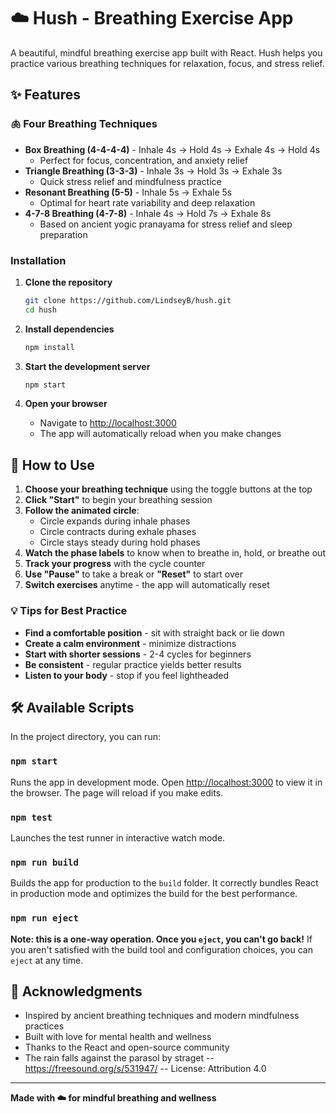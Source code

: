 # ☁️ Hush - Breathing Exercise App

A beautiful, mindful breathing exercise app built with React. Hush helps you practice various breathing techniques for relaxation, focus, and stress relief.

## ✨ Features

### 🫁 **Four Breathing Techniques**
- **Box Breathing (4-4-4-4)** - Inhale 4s → Hold 4s → Exhale 4s → Hold 4s
  - Perfect for focus, concentration, and anxiety relief
- **Triangle Breathing (3-3-3)** - Inhale 3s → Hold 3s → Exhale 3s
  - Quick stress relief and mindfulness practice
- **Resonant Breathing (5-5)** - Inhale 5s → Exhale 5s
  - Optimal for heart rate variability and deep relaxation
- **4-7-8 Breathing (4-7-8)** - Inhale 4s → Hold 7s → Exhale 8s
  - Based on ancient yogic pranayama for stress relief and sleep preparation

### Installation

1. **Clone the repository**
   ```bash
   git clone https://github.com/LindseyB/hush.git
   cd hush
   ```

2. **Install dependencies**
   ```bash
   npm install
   ```

3. **Start the development server**
   ```bash
   npm start
   ```

4. **Open your browser**
   - Navigate to [http://localhost:3000](http://localhost:3000)
   - The app will automatically reload when you make changes

## 📱 How to Use

1. **Choose your breathing technique** using the toggle buttons at the top
2. **Click "Start"** to begin your breathing session
3. **Follow the animated circle**:
   - Circle expands during inhale phases
   - Circle contracts during exhale phases
   - Circle stays steady during hold phases
4. **Watch the phase labels** to know when to breathe in, hold, or breathe out
5. **Track your progress** with the cycle counter
6. **Use "Pause"** to take a break or **"Reset"** to start over
7. **Switch exercises** anytime - the app will automatically reset

### 💡 Tips for Best Practice

- **Find a comfortable position** - sit with straight back or lie down
- **Create a calm environment** - minimize distractions
- **Start with shorter sessions** - 2-4 cycles for beginners
- **Be consistent** - regular practice yields better results
- **Listen to your body** - stop if you feel lightheaded

## 🛠️ Available Scripts

In the project directory, you can run:

### `npm start`
Runs the app in development mode. Open [http://localhost:3000](http://localhost:3000) to view it in the browser. The page will reload if you make edits.

### `npm test`
Launches the test runner in interactive watch mode.

### `npm run build`
Builds the app for production to the `build` folder. It correctly bundles React in production mode and optimizes the build for the best performance.

### `npm run eject`
**Note: this is a one-way operation. Once you `eject`, you can't go back!**
If you aren't satisfied with the build tool and configuration choices, you can `eject` at any time.

## 🙏 Acknowledgments

- Inspired by ancient breathing techniques and modern mindfulness practices
- Built with love for mental health and wellness
- Thanks to the React and open-source community
- The rain falls against the parasol by straget -- https://freesound.org/s/531947/ -- License: Attribution 4.0

---

**Made with ☁️ for mindful breathing and wellness**
